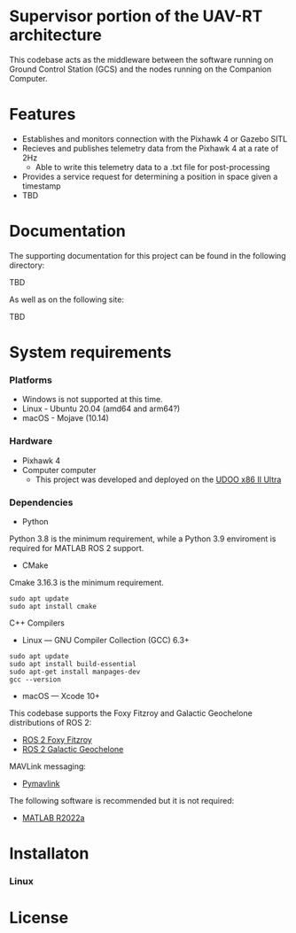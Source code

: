# Supervisor portion of the UAV-RT architecture 

This codebase acts as the middleware between the software running on Ground Control Station (GCS) and the nodes running on the Companion Computer. 

# Features

- Establishes and monitors connection with the Pixhawk 4 or Gazebo SITL
- Recieves and publishes telemetry data from the Pixhawk 4 at a rate of 2Hz
    - Able to write this telemetry data to a .txt file for post-processing
- Provides a service request for determining a position in space given a timestamp
- TBD 

# Documentation

The supporting documentation for this project can be found in the following directory: 

TBD 

As well as on the following site: 

TBD 

# System requirements

### Platforms

- Windows is not supported at this time. 
- Linux - Ubuntu 20.04 (amd64 and arm64?) 
- macOS - Mojave (10.14) 

### Hardware

- Pixhawk 4
- Computer computer
    - This project was developed and deployed on the [UDOO x86 II Ultra](https://shop.udoo.org/en/udoo-x86-ii-ultra.html)

### Dependencies 

- Python

Python 3.8 is the minimum requirement, while a Python 3.9 enviroment is required for MATLAB ROS 2 support. 

- CMake

Cmake 3.16.3 is the minimum requirement. 

```
sudo apt update
sudo apt install cmake
```

C++ Compilers

- Linux — GNU Compiler Collection (GCC) 6.3+

```
sudo apt update
sudo apt install build-essential
sudo apt-get install manpages-dev
gcc --version
```

- macOS — Xcode 10+

This codebase supports the Foxy Fitzroy and Galactic Geochelone distributions of ROS 2: 

- [ROS 2 Foxy Fitzroy](https://docs.ros.org/en/foxy/Releases/Release-Foxy-Fitzroy.html)
- [ROS 2 Galactic Geochelone](https://docs.ros.org/en/foxy/Releases/Release-Galactic-Geochelone.html)

MAVLink messaging: 

- [Pymavlink](https://github.com/ArduPilot/pymavlink)

The following software is recommended but it is not required: 

- [MATLAB R2022a](https://www.mathworks.com/support/requirements/matlab-system-requirements.html)

# Installaton

### Linux

# License 
